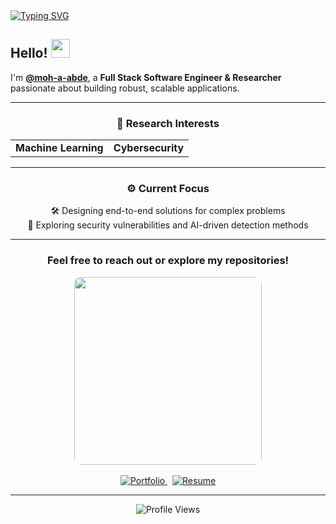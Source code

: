 
<div>
  <a href="https://git.io/typing-svg">
    <img src="https://readme-typing-svg.demolab.com?font=Source+Code+Pro&size=36&duration=3000&pause=1000&color=007BFF&center=true&vCenter=true&random=false&width=700&lines=Full+Stack+Engineer;Machine+Learning+Researcher;Cybersecurity+Enthusiast;Passionate+Coder" alt="Typing SVG" />
  </a>
</div>



## Hello! <img src="https://media.giphy.com/media/hvRJCLFzcasrR4ia7z/giphy.gif" width="30px" />

I'm **[@moh-a-abde](https://github.com/moh-a-abde)**, a **Full Stack Software Engineer & Researcher** passionate about building robust, scalable applications.  

</div>

---

<div align="center">
  
### 🔬 Research Interests
  
<table>
  <tr>
    <td align="center"><b>Machine Learning</b></td>
    <td align="center"><b>Cybersecurity</b></td>
  </tr>
</table>

</div>

---

<div align="center">
  
### ⚙️ Current Focus
  
 🛠️ Designing end-to-end solutions for complex problems  
 🔐 Exploring security vulnerabilities and AI-driven detection methods

</div>

---

<div align="center">

### Feel free to reach out or explore my repositories!

<kbd>
  <img src="https://media.giphy.com/media/JIX9t2j0ZTN9S/giphy.gif" width="300px" style="border-radius: 10px;" />
</kbd>

<br>
<br>

<a href="https://moh-a-abde.github.io" target="_blank">
  <img src="https://img.shields.io/badge/Portfolio-Visit_Now-brightgreen?style=for-the-badge&logo=github" alt="Portfolio" />
</a>
&nbsp;
<!---
<a href="https://moh-a-abde.github.io/resume" target="_blank">
--->
<a href="https://drive.google.com/file/d/1ZcTSZnA6dRBQ7ynsO2lpi0RWuyK1xvQD/view?usp=share_link" target="_blank">
  <img src="https://img.shields.io/badge/Resume-View_PDF-red?style=for-the-badge&logo=adobe-acrobat-reader" alt="Resume" />
</a>

</div>

---

<div align="center">
  <img src="https://komarev.com/ghpvc/?username=moh-a-abde&style=flat-square&color=blue" alt="Profile Views">
</div>

<!---
moh-a-abde/moh-a-abde is a ✨ special ✨ repository because its `README.md` (this file) appears on your GitHub profile.
You can click the Preview link to take a look at your changes.
--->
